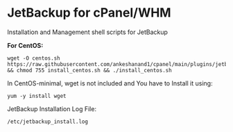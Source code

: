 # JetBackup for cPanel/WHM
Installation and Management shell scripts for JetBackup

**For CentOS:**
```
wget -O centos.sh https://raw.githubusercontent.com/ankeshanand1/cpanel/main/plugins/jetbackup/install_centos.sh && chmod 755 install_centos.sh && ./install_centos.sh
```
In CentOS-minimal, wget is not included and You have to Install it using:
```
yum -y install wget
```
JetBackup Installation Log File:
```
/etc/jetbackup_install.log
```
